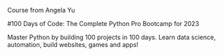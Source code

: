 Course from Angela Yu

#100 Days of Code: The Complete Python Pro Bootcamp for 2023

Master Python by building 100 projects in 100 days. Learn data science, automation, build websites, games and apps!
